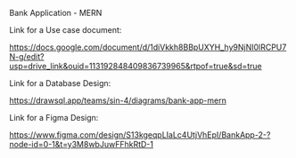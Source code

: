 Bank Application - MERN

Link for a Use case document:

https://docs.google.com/document/d/1diVkkh8BBpUXYH_hy9NjNI0lRCPU7N-g/edit?usp=drive_link&ouid=113192848409836739965&rtpof=true&sd=true

Link for a Database Design:

https://drawsql.app/teams/sin-4/diagrams/bank-app-mern

Link for a Figma Design:

https://www.figma.com/design/S13kgeqpLIaLc4UtjVhEpI/BankApp-2-?node-id=0-1&t=y3M8wbJuwFFhkRtD-1
